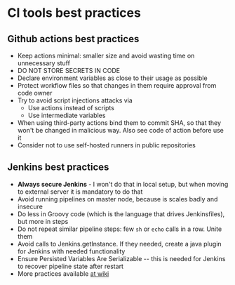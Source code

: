 # CI tools best practices

## Github actions best practices

* Keep actions minimal: smaller size and avoid wasting time on unnecessary stuff
* DO NOT STORE SECRETS IN CODE
* Declare environment variables as close to their usage as possible
* Protect workflow files so that changes in them require approval from code
owner
* Try to avoid script injections attacks via
  * Use actions instead of scripts
  * Use intermediate variables
* When using third-party actions bind them to commit SHA, so that they won't be
changed in malicious way. Also see code of action before use it
* Consider not to use self-hosted runners in public repositories

## Jenkins best practices

* **Always secure Jenkins** - I won't do that in local setup, but when moving to
external server it is mandatory to do that
* Avoid running pipelines on master node, because is scales badly and insecure
* Do less in Groovy code (which is the language that drives Jenkinsfiles), but
more in steps
* Do not repeat similar pipeline steps: few `sh` or `echo` calls in a row. Unite
them
* Avoid calls to Jenkins.getInstance. If they needed, create a java plugin for
Jenkins with needed functionality
* Ensure Persisted Variables Are Serializable -- this is needed for Jenkins to
recover pipeline state after restart
* More practices available
[at wiki](https://wiki.jenkins.io/display/jenkins/jenkins+best+practices)
